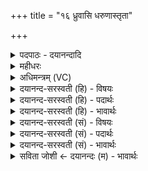 +++
title = "१६ ध्रुवासि धरुणास्तृता"

+++
<details><summary>पदपाठः - दयानन्दादि</summary>

ध्रु॒वा। अ॒सि॒। ध॒रुणा॑। आस्तृ॒तेत्याऽस्तृ॑ता। वि॒श्वक॑र्म॒णेति॑ वि॒श्वऽक॑र्मणा। मा। त्वा॒। स॒मु॒द्रः। उत्। व॒धी॒त्। मा। सु॒प॒र्ण इति॑ सुऽप॒र्णः। अव्य॑थमाना। पृ॒थि॒वीम्। दृ॒ँह॒। १६।
</details>

<details><summary>महीधरः</summary>

म० 'स्वयमातृण्णां पुरुषे शर्करां छिद्रां ध्रुवासीति' (का० १७ । ४ । १५) । पुरुषोपरि ध्रुवेत्यादिकण्डिकाचतुष्टयेन स्वयमातृण्णामुपदधाति । कीदृशीम् । शर्करां पाषाणमयीं छिद्रां स्वाभाविकच्छिद्रयुताम् । सच्छिद्राश्ममयीष्टकैव स्वयमातृण्णोच्यत इति सूत्रार्थः । ऊर्ध्वबृहती । द्वादशाक्षरत्रिपादोर्ध्वबृहती । अत्र प्रथमत्रयोदशार्णस्तृतीयो दशार्णः । हे स्वयमातृण्णे, त्वं ध्रुवा स्थिरासि । कीदृशी त्वम् । धरुणा भूमिरूपेण विश्वस्य धारयित्री । विश्वं करोतीति विश्वकर्मा । तेन सर्वस्य कर्त्रा प्रजापतिना आस्तृता उपहिता । समुद्रो रुक्मः त्वा त्वां मा उद्वधीत् मा हन्तु । सुपर्णः पुरुषश्च त्वां मोद्वधीत् । 'रुक्मो वै समुद्रः पुरुषः सुपर्णः' (७ । ४ । २।५) इति श्रुतेः। समुद्रसुपर्णशब्दाभ्यां रुक्मपुरुषावुच्येते । त्वं चाव्यथमाना अचलन्ती सती पृथिवीं दृंह भूमिं दृढीकुरु ॥ १६ ॥  
सप्तदशी।
</details>

<details><summary>अधिमन्त्रम् (VC)</summary>

- अग्निर्देवता
- त्रिशिरा ऋषिः
- स्वराडार्ष्यनुष्टुप्
- गान्धारः
</details>

<details><summary>दयानन्द-सरस्वती (हि) - विषयः</summary>

फिर वह राजपत्नी कैसी होवे, यह विषय अगले मन्त्र में कहा है ॥
</details>

<details><summary>दयानन्द-सरस्वती (हि) - पदार्थः</summary>

पदार्थान्वयभाषाः -  हे राजा की स्त्री ! जिस कारण (विश्वकर्मणा) सब धर्मयुक्त काम करनेवाले अपने पति के साथ वर्त्तती हुई (आस्तृता) वस्त्र, आभूषण और श्रेष्ठ गुणों से ढँपी हुई (धरुणा) विद्या और धर्म की धारणा करनेहारी (ध्रुवा) निश्चल (असि) है, सो तू (अव्यथमाना) पीड़ा से रहित हुई (पृथिवीम्) अपनी राज्यभूमि को (उद्दृंह) अच्छे प्रकार बढ़ा (त्वा) तुझ को (समुद्रः) जार लोगों का व्यवहार (मा) मत (वधीत्) सतावे और (सुपर्णः) सुन्दर रक्षा किये अवयवों से युक्त तेरा पति (मा) नहीं मारे ॥१६ ॥
</details>

<details><summary>दयानन्द-सरस्वती (हि) - भावार्थः</summary>

भावार्थभाषाः -  जैसी राजनीति विद्या को राजा पढ़ा हो, वैसी ही उसकी राणी भी पढ़ी होनी चाहिये। सदैव दोनों परस्पर पतिव्रता, स्त्रीव्रत हो के न्याय से पालन करें। व्यभिचार और काम की व्यथा से रहित होकर धर्मानुकूल पुत्रों को उत्पन्न करके स्त्रियों का स्त्री राणी और पुरुषों का पुरुष राजा न्याय करे ॥१६ ॥
</details>

<details><summary>दयानन्द-सरस्वती (सं) - विषयः</summary>

पुनः सा कीदृशी भवेदित्याह ॥
</details>

<details><summary>दयानन्द-सरस्वती (सं) - पदार्थः</summary>

पदार्थान्वयभाषाः -  हे राजपत्नि ! यतो विश्वकर्मणा पत्या सह वर्त्तमानाऽऽस्तृता धरुणा ध्रुवाऽसि, साऽव्यथमाना सती त्वं पृथिवीमुद्दृंह त्वा समुद्रो मावधीत्, सुपर्णश्च मा वधीत् ॥१६ ॥
</details>

<details><summary>दयानन्द-सरस्वती (सं) - भावार्थः</summary>

भावार्थभाषाः -  यादृशीं राजनीतिविद्यां राजाऽधीतवान् भवेत्, तादृशीमेव राज्ञ्यप्यधीतवती स्यात्। सदैवोभौ पतिव्रतास्त्रीव्रतौ भूत्वा न्यायेन पालनं कुर्य्याताम्। व्यभिचारकामव्यथारहितौ भूत्वा धर्मेण सन्तानानुत्पाद्य स्त्रीन्यायं स्त्री पुरुषन्यायं पुरुषश्च कुर्य्यात्। ॥१६ ॥
</details>

<details><summary>सविता जोशी ← दयानन्दः (म) - भावार्थः</summary>

भावार्थभाषाः -  राजा जसा राजनीतीमध्ये निपुण असतो तसे राणीनेही असावे. दोघांनीही पातिव्रत्य व पत्नीव्रताचे पालन करून न्यायाने वागावे. व्यभिचार व कामव्यथेपासून दूर राहून धर्मानुकूल पुत्र उत्पन्न करावेत. राणीने स्त्रियांचा न्याय करावा व पुरुषांनी पुरुषांचा त्याय करावा.
</details>